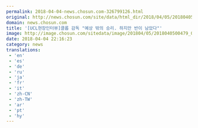 ```yaml
---
permalink: 2018-04-04-news.chosun.com-326799126.html
original: http://news.chosun.com/site/data/html_dir/2018/04/05/2018040500497.html
domain: news.chosun.com
title: '[UCL현장인터뷰]클롭 감독 "예상 밖의 승리. 하지만 반이 남았다"'
image: http://image.chosun.com/sitedata/image/201804/05/2018040500479_0.jpg
date: 2018-04-04 22:16:23
category: news
translations: 
 - 'en'
 - 'es'
 - 'de'
 - 'ru'
 - 'ja'
 - 'fr'
 - 'it'
 - 'zh-CN'
 - 'zh-TW'
 - 'ar'
 - 'pt'
 - 'hy'
---
```


